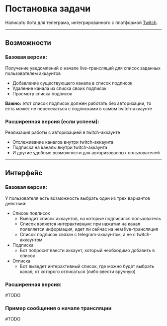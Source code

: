 # Постановка задачи
Написать бота для телеграма, интегрированного с платформой [Twitch](https://twitch.tv).

---
## Возможности
### Базовая версия:
Получение уведомлений о начале live-трансляций для список заданных пользователем аккаунтов
* Добавление существующего канала в список подписок
* Удаление канала из списка своих подписок
* Просмотр списка подписок

**Важно:** этот список подписок должен работать без авторизации, то есть может не пересекаться с подписками в самом twitch-аккаунте

### Расширенная версия (если успеем):
Реализация работы с авторизацией в twitch-аккаунте
* Отслеживание каналов внутри twitch-аккаунта
* Подписка на каналы внутри twitch-аккаунта
* И другие удобные возможности для авторизованных пользователей
---
## Интерфейс
### Базовая версия:
У пользователя есть возможность выбрать один из трех вариантов действий:
* Список подписок
    + Выводит список аккаунтов, на которые подписался пользователь
    + Список является интерактивным: при нажатии на канал появляется информация, идет ли сейчас на нем live-трансляция
    + Список подписок связан с telegram-аккаунтом, а не с twitch-аккаунтом
* Подписка
    + Бот попросит ввести аккаунт, который необходимо добавить в список
* Отписка
    + Бот выведет интерактивный список, где можно будет выбрать канал, от которого отписаться (либо ввести вручную)

### Расширенная версия:
#TODO

### Пример сообщения о начале трансляции
#TODO
